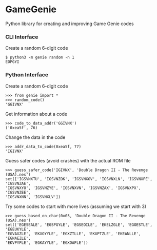 # GameGenie
Python library for creating and improving Game Genie codes

### CLI Interface

Create a random 6-digit code

```
$ python3 -m genie random -n 1
EOPGYI
```

### Python Interface

Create a random 6-digit code

    >>> from genie import *
    >>> random_code()
    'GGIVNX'

Get information about a code

    >>> code_to_data_addr('GGIVNX')
    ('0xea5f', 76)

Change the data in the code

    >>> addr_data_to_code(0xea5f, 77)
    'IGIVNX'

Guess safer codes (avoid crashes) with the actual ROM file

    >>> guess_safer_code('IGIVNX', 'Double Dragon II - The Revenge (USA).nes')
    set(['IGSVNXTU', 'IGSVNZOK', 'IGSVNXOV', 'IGSVNXLN', 'IGSVNXPE', 'IGSVNZAE', 
    'IGSVNXYO', 'IGSVNZYE', 'IGSVNXVN', 'IGSVNZAX', 'IGSVNXPX', 'IGSVNZEE', 
    'IGSVNXNN', 'IGSVNXLV'])

Try some codes to start with more lives (assuming we start with 3)

    >>> guess_based_on_char(0x03, 'Double Dragon II - The Revenge (USA).nes')
    set(['EGESEALE', 'EGSPGYLE', 'EGSEOILE', 'EKELZGLE', 'EGOESTLE', 'EGEUKYLE', 
    'EGVAXZLE', 'EKXOYYLE', 'EGXZTLLE', 'EKUPTZLE', 'EKEANLLE', 'EGNAEZLE', 
    'EKVPYPLE', 'EGKAYYLE', 'EGXOAPLE'])
